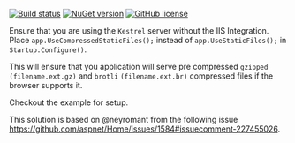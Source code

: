 [![Build status](https://github.com/arian2ashk/CompressedStaticFiles/workflows/CI/badge.svg)](https://github.com/arian2ashk/CompressedStaticFiles/actions)
[![NuGet version](https://badge.fury.io/nu/AspNetCore.PreCompressedStaticFiles.svg)](https://badge.fury.io/nu/AspNetCore.PreCompressedStaticFiles)
[![GitHub license](https://img.shields.io/badge/license-Apache%202-blue.svg)](https://raw.githubusercontent.com/arian2ashk/CompressedStaticFiles/master/LICENSE)

Ensure that you are using the `Kestrel` server without the IIS Integration.
Place `app.UseCompressedStaticFiles();` instead of `app.UseStaticFiles();` in `Startup.Configure()`.

This will ensure that you application will serve pre compressed `gzipped` `(filename.ext.gz)` and `brotli` `(filename.ext.br)` compressed files if the browser supports it.

Checkout the example for setup.

This solution is based on @neyromant from the following issue https://github.com/aspnet/Home/issues/1584#issuecomment-227455026.
